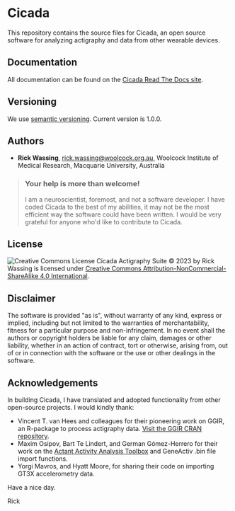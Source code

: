 # Cicada

This repository contains the source files for Cicada, an open source software for analyzing actigraphy and data from other wearable devices.

## Documentation

All documentation can be found on the [Cicada Read The Docs site](https://cicada-actigraphy-suite.readthedocs.io).

## Versioning

We use [semantic versioning](http://semver.org/). Current version is 1.0.0.

## Authors

- **Rick Wassing**, rick.wassing@woolcock.org.au, Woolcock Institute of Medical Research, Macquarie University, Australia

> ### Your help is more than welcome!
>
> I am a neuroscientist, foremost, and not a software developer. I have coded Cicada to the best of my abilities, it may not be the most efficient way the software could have been written. I would be very grateful for anyone who'd like to contribute to Cicada.

## License

![Creative Commons License](https://i.creativecommons.org/l/by-nc-sa/4.0/80x15.png) Cicada Actigraphy Suite © 2023 by Rick Wassing is licensed under [Creative Commons Attribution-NonCommercial-ShareAlike 4.0 International](https://creativecommons.org/licenses/by-nc-sa/4.0/).

## Disclaimer

The software is provided "as is", without warranty of any kind, express or implied, including but not limited to the warranties of merchantability, fitness for a particular purpose and non-infringement. In no event shall the authors or copyright holders be liable for any claim, damages or other liability, whether in an action of contract, tort or otherwise, arising from, out of or in connection with the software or the use or other dealings in the software.

## Acknowledgements

In building Cicada, I have translated and adopted functionality from other open-source projects.
I would kindly thank:

- Vincent T. van Hees and colleagues for their pioneering work on GGIR, an R-package to process actigraphy data. [Visit the GGIR CRAN repository](https://cran.r-project.org/web/packages/GGIR/index.html).
- Maxim Osipov, Bart Te Lindert, and German Gómez-Herrero for their work on the [Actant Activity Analysis Toolbox](https://github.com/btlindert/actant-1) and GeneActiv .bin file import functions.
- Yorgi Mavros, and Hyatt Moore, for sharing their code on importing GT3X accelerometry data.

Have a nice day.

Rick
